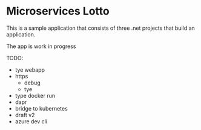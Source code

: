 # Microservices Lotto

This is a sample application that consists of three .net projects that build an application.

The app is work in progress

TODO:
- tye webapp
- https
    - debug
    - tye
- type docker run
- dapr
- bridge to kubernetes
- draft v2
- azure dev cli
